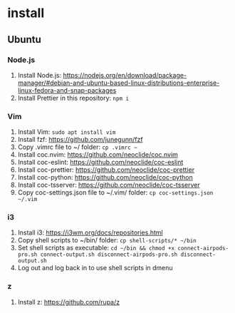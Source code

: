 # install

## Ubuntu

### Node.js

1. Install Node.js: https://nodejs.org/en/download/package-manager/#debian-and-ubuntu-based-linux-distributions-enterprise-linux-fedora-and-snap-packages
2. Install Prettier in this repository: `npm i`

### Vim

1. Install Vim: `sudo apt install vim`
2. Install fzf: https://github.com/junegunn/fzf
3. Copy .vimrc file to ~/ folder: `cp .vimrc ~`
4. Install coc.nvim: https://github.com/neoclide/coc.nvim
5. Install coc-eslint: https://github.com/neoclide/coc-eslint
6. Install coc-prettier: https://github.com/neoclide/coc-prettier
7. Install coc-python: https://github.com/neoclide/coc-python
8. Install coc-tsserver: https://github.com/neoclide/coc-tsserver
9. Copy coc-settings.json file to ~/.vim/ folder: `cp coc-settings.json ~/.vim`

### i3

1. Install i3: https://i3wm.org/docs/repositories.html
2. Copy shell scripts to ~/bin/ folder: `cp shell-scripts/* ~/bin`
3. Set shell scripts as executable: `cd ~/bin && chmod +x connect-airpods-pro.sh connect-output.sh disconnect-airpods-pro.sh disconnect-output.sh`
4. Log out and log back in to use shell scripts in dmenu

### z

1. Install z: https://github.com/rupa/z
